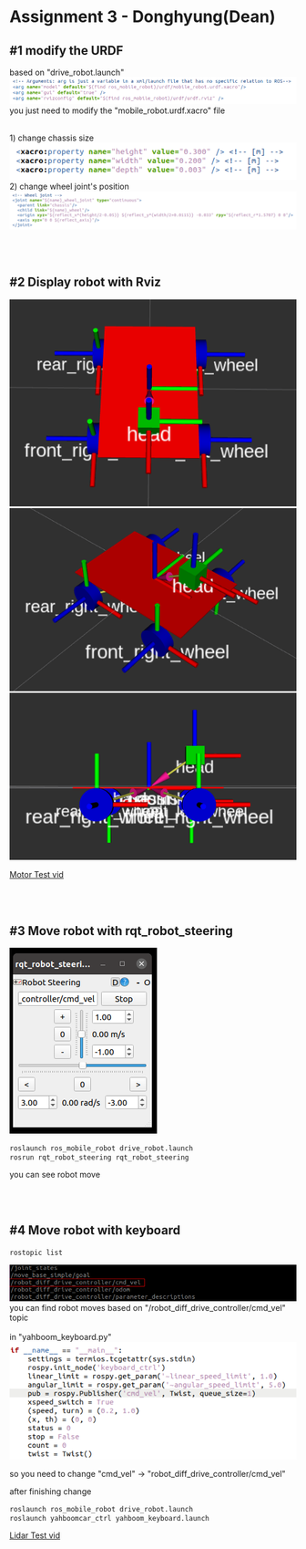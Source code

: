 # Assignment 3 - Donghyung(Dean)

## #1 modify the URDF

based on "drive_robot.launch"
<img src="./images/1.png"/>
<br/>
you just need to modify the "mobile_robot.urdf.xacro" file

<br/>
1) change chassis size
<img src="./images/2.png"/>
2) change wheel joint's position
<img src="./images/3.png"/>

<br/><br/>

## #2 Display robot with Rviz
<img src="./images/5.png"/><img src="./images/7.png"/><img src="./images/6.png"/>


[Motor Test vid](https://youtube.com/shorts/FEDPxpPm5LE)


<br/><br/>

## #3 Move robot with rqt_robot_steering
<img src="./images/8.png"/>

```
roslaunch ros_mobile_robot drive_robot.launch
rosrun rqt_robot_steering rqt_robot_steering
```

you can see robot move

<br/><br/>



## #4 Move robot with keyboard

```
rostopic list
```
<img src="./images/9.png"/>
you can find robot moves based on "/robot_diff_drive_controller/cmd_vel" topic
<br/><br/>
in "yahboom_keyboard.py"
<br/>
<img src="./images/4.png"/>

so you need to change
"cmd_vel" -> "robot_diff_drive_controller/cmd_vel"

after finishing change

```
roslaunch ros_mobile_robot drive_robot.launch
roslaunch yahboomcar_ctrl yahboom_keyboard.launch
```

[Lidar Test vid](https://youtu.be/mS8J2_pSlNk)

<br/><br/>


